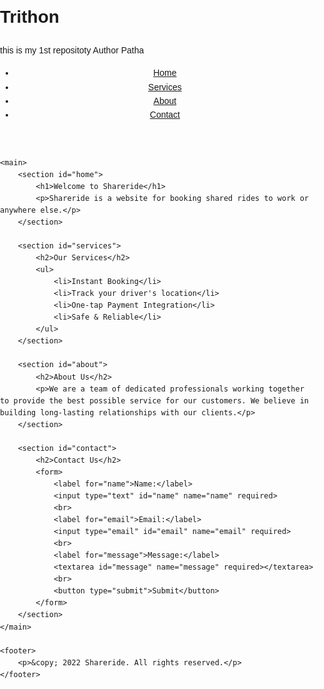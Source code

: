 # Trithon
this is my 1st repositoty
Author Patha 
<!DOCTYPE html>
<html lang="en">
<head>
    <meta charset="UTF-8">
    <meta name="viewport" content="width=device-width, initial-scale=1.0">
    <title>Shareride</title>
    <link rel="stylesheet" href="styles.css">
    <style>
        body {
    font-family: Arial, sans-serif;
    line-height: 1.6;
    margin: 0;
    padding: 0;
}

header {
    background-color: #333;
    color: white;
    padding: 1rem;
}

nav ul {
    list-style-type: none;
    padding: 0;
}

nav ul li {
    display: inline;
    margin-right: 1rem;
}

nav ul li a {
    color: white;
    text-decoration: none;
}

main {
    padding: 2rem;
}

section {
    margin-bottom: 2rem;
}

footer {
    background-color: #333;
    color: white;
    padding: 1rem;
    text-align: center;
}
    </style>
</head>
<body>
    <header>
        <nav>
            <ul>
                <li><a href="#home">Home</a></li>
                <li><a href="#services">Services</a></li>
                <li><a href="#about">About</a></li>
                <li><a href="#contact">Contact</a></li>
            </ul>
        </nav>
    </header>

    <main>
        <section id="home">
            <h1>Welcome to Shareride</h1>
            <p>Shareride is a website for booking shared rides to work or anywhere else.</p>
        </section>

        <section id="services">
            <h2>Our Services</h2>
            <ul>
                <li>Instant Booking</li>
                <li>Track your driver's location</li>
                <li>One-tap Payment Integration</li>
                <li>Safe & Reliable</li>
            </ul>
        </section>

        <section id="about">
            <h2>About Us</h2>
            <p>We are a team of dedicated professionals working together to provide the best possible service for our customers. We believe in building long-lasting relationships with our clients.</p>
        </section>

        <section id="contact">
            <h2>Contact Us</h2>
            <form>
                <label for="name">Name:</label>
                <input type="text" id="name" name="name" required>
                <br>
                <label for="email">Email:</label>
                <input type="email" id="email" name="email" required>
                <br>
                <label for="message">Message:</label>
                <textarea id="message" name="message" required></textarea>
                <br>
                <button type="submit">Submit</button>
            </form>
        </section>
    </main>

    <footer>
        <p>&copy; 2022 Shareride. All rights reserved.</p>
    </footer>
</body>
</html>
